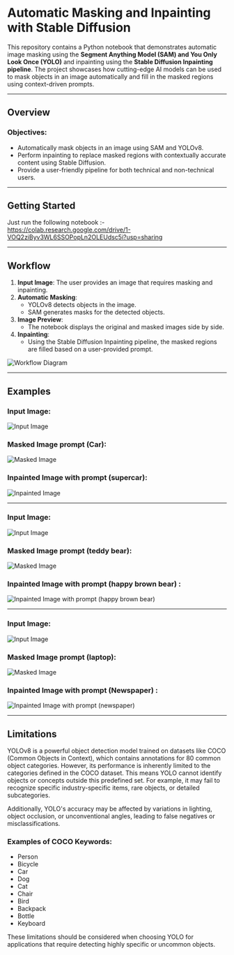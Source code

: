 # Automatic Masking and Inpainting with Stable Diffusion

This repository contains a Python notebook that demonstrates automatic image masking using the **Segment Anything Model (SAM) and You Only Look Once (YOLO)** and inpainting using the **Stable Diffusion Inpainting pipeline**. The project showcases how cutting-edge AI models can be used to mask objects in an image automatically and fill in the masked regions using context-driven prompts.

---

## Overview

### Objectives:
- Automatically mask objects in an image using SAM and YOLOv8.
- Perform inpainting to replace masked regions with contextually accurate content using Stable Diffusion.
- Provide a user-friendly pipeline for both technical and non-technical users.

---

## Getting Started

Just run the following notebook :- https://colab.research.google.com/drive/1-VOQ2ziByv3WL6SSOPopLn2OLEUdsc5i?usp=sharing

---

## Workflow

1. **Input Image**: The user provides an image that requires masking and inpainting.
2. **Automatic Masking**: 
   - YOLOv8 detects objects in the image.
   - SAM generates masks for the detected objects.
3. **Image Preview**:
   - The notebook displays the original and masked images side by side.
4. **Inpainting**:
   - Using the Stable Diffusion Inpainting pipeline, the masked regions are filled based on a user-provided prompt.

![Workflow Diagram](Images/workflow.jpg)

---

## Examples

### Input Image:
![Input Image](Images/img2.png)

### Masked Image prompt (Car):
![Masked Image](Images/mask2.png)

### Inpainted Image with prompt (supercar):
![Inpainted Image](Images/gen6.png)

---

### Input Image:
![Input Image](Images/img3.jpg)

### Masked Image prompt (teddy bear):
![Masked Image](Images/mask3.png)

### Inpainted Image with prompt (happy brown bear) :
![Inpainted Image with prompt (happy brown bear)](Images/gen4.png)

---

### Input Image:
![Input Image](Images/img4.jpg)

### Masked Image prompt (laptop):
![Masked Image](Images/mask4.png)

### Inpainted Image with prompt (Newspaper) :
![Inpainted Image with prompt (newspaper)](Images/gen1.png)

---

## Limitations

YOLOv8 is a powerful object detection model trained on datasets like COCO (Common Objects in Context), which contains annotations for 80 common object categories. However, its performance is inherently limited to the categories defined in the COCO dataset. This means YOLO cannot identify objects or concepts outside this predefined set. For example, it may fail to recognize specific industry-specific items, rare objects, or detailed subcategories.

Additionally, YOLO's accuracy may be affected by variations in lighting, object occlusion, or unconventional angles, leading to false negatives or misclassifications.

### Examples of COCO Keywords:
- Person
- Bicycle
- Car
- Dog
- Cat
- Chair
- Bird
- Backpack
- Bottle
- Keyboard

These limitations should be considered when choosing YOLO for applications that require detecting highly specific or uncommon objects.




